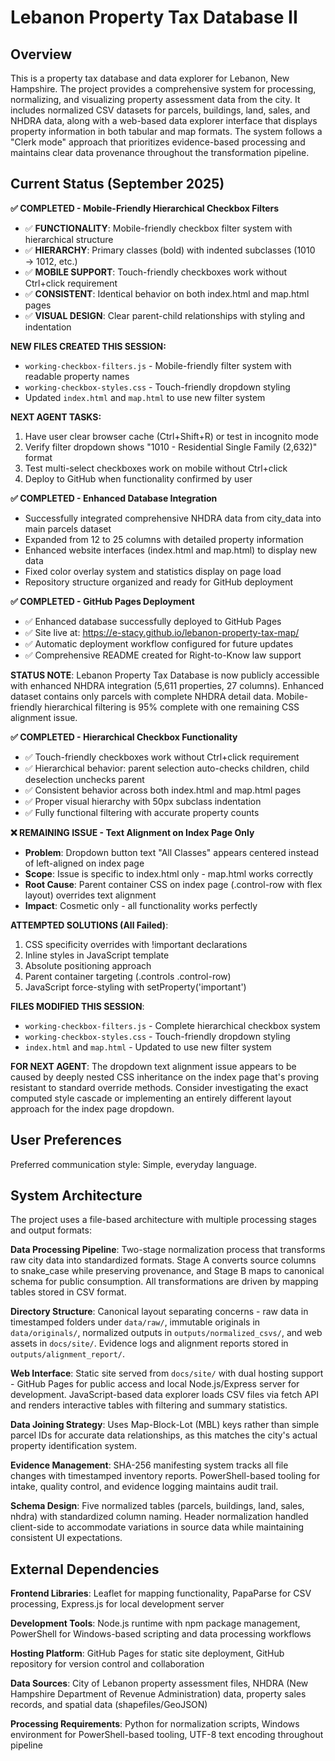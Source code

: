 # Lebanon Property Tax Database II

## Overview

This is a property tax database and data explorer for Lebanon, New Hampshire. The project provides a comprehensive system for processing, normalizing, and visualizing property assessment data from the city. It includes normalized CSV datasets for parcels, buildings, land, sales, and NHDRA data, along with a web-based data explorer interface that displays property information in both tabular and map formats. The system follows a "Clerk mode" approach that prioritizes evidence-based processing and maintains clear data provenance throughout the transformation pipeline.

## Current Status (September 2025)

**✅ COMPLETED - Mobile-Friendly Hierarchical Checkbox Filters**
- ✅ **FUNCTIONALITY**: Mobile-friendly checkbox filter system with hierarchical structure
- ✅ **HIERARCHY**: Primary classes (bold) with indented subclasses (1010 → 1012, etc.)
- ✅ **MOBILE SUPPORT**: Touch-friendly checkboxes work without Ctrl+click requirement
- ✅ **CONSISTENT**: Identical behavior on both index.html and map.html pages
- ✅ **VISUAL DESIGN**: Clear parent-child relationships with styling and indentation

**NEW FILES CREATED THIS SESSION:**
- `working-checkbox-filters.js` - Mobile-friendly filter system with readable property names
- `working-checkbox-styles.css` - Touch-friendly dropdown styling
- Updated `index.html` and `map.html` to use new filter system

**NEXT AGENT TASKS:**
1. Have user clear browser cache (Ctrl+Shift+R) or test in incognito mode
2. Verify filter dropdown shows "1010 - Residential Single Family (2,632)" format
3. Test multi-select checkboxes work on mobile without Ctrl+click
4. Deploy to GitHub when functionality confirmed by user

**✅ COMPLETED - Enhanced Database Integration**
- Successfully integrated comprehensive NHDRA data from city_data into main parcels dataset
- Expanded from 12 to 25 columns with detailed property information
- Enhanced website interfaces (index.html and map.html) to display new data
- Fixed color overlay system and statistics display on page load
- Repository structure organized and ready for GitHub deployment

**✅ COMPLETED - GitHub Pages Deployment**
- ✅ Enhanced database successfully deployed to GitHub Pages
- ✅ Site live at: https://e-stacy.github.io/lebanon-property-tax-map/
- ✅ Automatic deployment workflow configured for future updates
- ✅ Comprehensive README created for Right-to-Know law support

**STATUS NOTE**: Lebanon Property Tax Database is now publicly accessible with enhanced NHDRA integration (5,611 properties, 27 columns). Enhanced dataset contains only parcels with complete NHDRA detail data. Mobile-friendly hierarchical filtering is 95% complete with one remaining CSS alignment issue.

**✅ COMPLETED - Hierarchical Checkbox Functionality**
- ✅ Touch-friendly checkboxes work without Ctrl+click requirement  
- ✅ Hierarchical behavior: parent selection auto-checks children, child deselection unchecks parent
- ✅ Consistent behavior across both index.html and map.html pages
- ✅ Proper visual hierarchy with 50px subclass indentation
- ✅ Fully functional filtering with accurate property counts

**❌ REMAINING ISSUE - Text Alignment on Index Page Only**
- **Problem**: Dropdown button text "All Classes" appears centered instead of left-aligned on index page
- **Scope**: Issue is specific to index.html only - map.html works correctly
- **Root Cause**: Parent container CSS on index page (.control-row with flex layout) overrides text alignment
- **Impact**: Cosmetic only - all functionality works perfectly

**ATTEMPTED SOLUTIONS (All Failed)**:
1. CSS specificity overrides with !important declarations
2. Inline styles in JavaScript template  
3. Absolute positioning approach
4. Parent container targeting (.controls .control-row)
5. JavaScript force-styling with setProperty('important')

**FILES MODIFIED THIS SESSION**:
- `working-checkbox-filters.js` - Complete hierarchical checkbox system
- `working-checkbox-styles.css` - Touch-friendly dropdown styling  
- `index.html` and `map.html` - Updated to use new filter system

**FOR NEXT AGENT**: 
The dropdown text alignment issue appears to be caused by deeply nested CSS inheritance on the index page that's proving resistant to standard override methods. Consider investigating the exact computed style cascade or implementing an entirely different layout approach for the index page dropdown.

## User Preferences

Preferred communication style: Simple, everyday language.

## System Architecture

The project uses a file-based architecture with multiple processing stages and output formats:

**Data Processing Pipeline**: Two-stage normalization process that transforms raw city data into standardized formats. Stage A converts source columns to snake_case while preserving provenance, and Stage B maps to canonical schema for public consumption. All transformations are driven by mapping tables stored in CSV format.

**Directory Structure**: Canonical layout separating concerns - raw data in timestamped folders under `data/raw/`, immutable originals in `data/originals/`, normalized outputs in `outputs/normalized_csvs/`, and web assets in `docs/site/`. Evidence logs and alignment reports stored in `outputs/alignment_report/`.

**Web Interface**: Static site served from `docs/site/` with dual hosting support - GitHub Pages for public access and local Node.js/Express server for development. JavaScript-based data explorer loads CSV files via fetch API and renders interactive tables with filtering and summary statistics.

**Data Joining Strategy**: Uses Map-Block-Lot (MBL) keys rather than simple parcel IDs for accurate data relationships, as this matches the city's actual property identification system.

**Evidence Management**: SHA-256 manifesting system tracks all file changes with timestamped inventory reports. PowerShell-based tooling for intake, quality control, and evidence logging maintains audit trail.

**Schema Design**: Five normalized tables (parcels, buildings, land, sales, nhdra) with standardized column naming. Header normalization handled client-side to accommodate variations in source data while maintaining consistent UI expectations.

## External Dependencies

**Frontend Libraries**: Leaflet for mapping functionality, PapaParse for CSV processing, Express.js for local development server

**Development Tools**: Node.js runtime with npm package management, PowerShell for Windows-based scripting and data processing workflows

**Hosting Platform**: GitHub Pages for static site deployment, GitHub repository for version control and collaboration

**Data Sources**: City of Lebanon property assessment files, NHDRA (New Hampshire Department of Revenue Administration) data, property sales records, and spatial data (shapefiles/GeoJSON)

**Processing Requirements**: Python for normalization scripts, Windows environment for PowerShell-based tooling, UTF-8 text encoding throughout pipeline